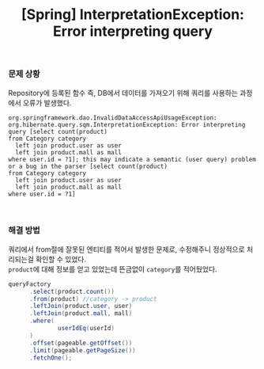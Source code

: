 ﻿---
toc: true
title:  "[Spring] InterpretationException: Error interpreting query"
last_modified_at:   2023-07-21
categories : Project
excerpt: ""
image: ""
sitemap :
  changefreq : weekly
  priority : 1.0
use_math: true
published: true
---

### 문제 상황
Repository에 등록된 함수 즉, DB에서 데이터를 가져오기 위해 쿼리를 사용하는 과정에서 오류가 발생했다.<br>
```
org.springframework.dao.InvalidDataAccessApiUsageException: org.hibernate.query.sqm.InterpretationException: Error interpreting query [select count(product)
from Category category
  left join product.user as user
  left join product.mall as mall
where user.id = ?1]; this may indicate a semantic (user query) problem or a bug in the parser [select count(product)
from Category category
  left join product.user as user
  left join product.mall as mall
where user.id = ?1]
```
<br>

### 해결 방법
쿼리에서 from절에 잘못된 엔티티를 적어서 발생한 문제로, 수정해주니 정상적으로 처리되는걸 확인할 수 있었다.<br>
`product`에 대해 정보를 얻고 있었는데 뜬금없이 `category`를 적어뒀었다.<br>
```java
queryFactory
      .select(product.count())
      .from(product) //category -> product
      .leftJoin(product.user, user)
      .leftJoin(product.mall, mall)
      .where(
              userIdEq(userId)
      )
      .offset(pageable.getOffset())
      .limit(pageable.getPageSize())
      .fetchOne();
```
